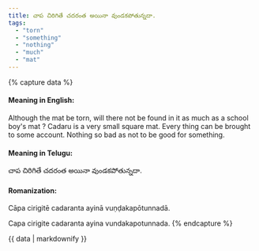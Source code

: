 ```yaml
---
title: చాప చిరిగితే చదరంత అయినా వుండకపోతున్నదా.
tags:
  - "torn"
  - "something"
  - "nothing"
  - "much"
  - "mat"
---
```


{% capture data %}
#### Meaning in English:
Although the mat be torn, will there not be found in it as much as a school boy's mat ?
Cadaru is a very small square mat.
Every thing can be brought to some account.
Nothing so bad as not to be good for something.

#### Meaning in Telugu:
చాప చిరిగితే చదరంత అయినా వుండకపోతున్నదా.

#### Romanization:
Cāpa cirigitē cadaranta ayinā vuṇḍakapōtunnadā.

Capa cirigite cadaranta ayina vundakapotunnada.
{% endcapture %}

{{ data | markdownify }}

